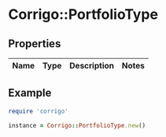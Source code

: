 # Corrigo::PortfolioType

## Properties

| Name | Type | Description | Notes |
| ---- | ---- | ----------- | ----- |

## Example

```ruby
require 'corrigo'

instance = Corrigo::PortfolioType.new()
```

